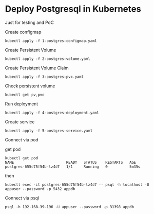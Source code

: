 # Deploy Postgresql in Kubernetes

Just for testing and PoC

Create configmap

```
kubectl apply -f 1-postgres-configmap.yaml
```


Create Persistent Volume

```
kubectl apply -f 2-postgres-volume.yaml
```

Create Persistent Volume Claim

```
kubectl apply -f 3-postgres-pvc.yaml
```

Check persistent volume

```
kubectl get pv,pvc
```

Run deployment

```
kubectl apply -f 4-postgres-deployment.yaml
```

Create service

```
kubectl apply -f 5-postgres-service.yaml
```

Connect via pod

get pod 

```
kubectl get pod
NAME                        READY   STATUS    RESTARTS   AGE
postgres-655d75f54b-lz4d7   1/1     Running   0          5m35s
```

then

```
kubectl exec -it postgres-655d75f54b-lz4d7 -- psql -h localhost -U appuser --password -p 5432 appdb
```

Connect via psql 

```
psql -h 192.168.39.196 -U appuser --password -p 31398 appdb
```
